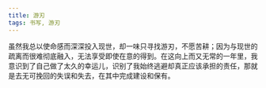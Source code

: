 ```yaml
---
title: 游刃
tags: 书写, 游刃
---
```


虽然我总以使命感而深深投入现世，却一味只寻找游刃，不愿苦耕；因为与现世的疏离而很难彻底融入，无法享受即使在意的得到。在这向上而又无常的一年里，我意识到了自己做了太久的幸运儿，识别了我始终逃避却真正应该承担的责任，那就是去无可挽回的失误和失去，在其中完成建设和保有。